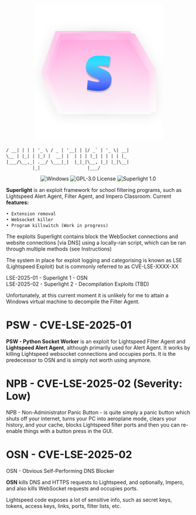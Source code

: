 <p align="center">
   <img src="https://github.com/rockerroblox/superlight/blob/main/logo.png?raw=true">
   <br>
</p>



``` ___ _   _ _ __   ___ _ __| (_) __ _| |__ | |_
/ __| | | | '_ \ / _ | '__| | |/ _` | '_ \| __|
\__ | |_| | |_) |  __| |  | | | (_| | | | | |_
|___/\__,_| .__/ \___|_|  |_|_|\__, |_| |_|\__|
          |_|                  |___/
```

<p align="center">
  <img src="https://badgen.net/badge/icon/windows?icon=windows&label" alt="Windows">
  <img src="https://badgen.net/static/license/GPL-3.0/blue" alt="GPL-3.0 License">
  <img src="https://badgen.net/static/Superlight/1.0/cyan" alt="Superlight 1.0">
</p>


**Superlight** is an exploit framework for school filtering programs, such as Lightspeed Alert Agent, Filter Agent, and Impero Classroom. Current **features:**

    • Extension removal
    • Websocket killer
    • Program killswitch (Work in progress)

The exploits Superlight contains block the WebSocket connections and website connections [via DNS] using a locally-ran script, which can be ran through multiple methods (see Instructions)

The system in place for exploit logging and categorising is known as LSE (Lightspeed Exploit) but is commonly referred to as CVE-LSE-XXXX-XX

LSE-2025-01 - Superlight 1 - OSN\
LSE-2025-02 - Superlight 2 - Decompilation Exploits (TBD)

Unfortunately, at this current moment it is unlikely for me to attain a Windows virtual machine to decompile the Filter Agent.

# PSW - CVE-LSE-2025-01

**PSW - Python Socket Worker** is an exploit for Lightspeed Filter Agent and **Lightspeed Alert Agent**, although primarily used for Alert Agent. It works by killing Lightspeed websocket connections and occupies ports.
It is the predecessor to OSN and is simply not worth using anymore.

# NPB - CVE-LSE-2025-02 (Severity: Low)
NPB - Non-Administrator Panic Button - is quite simply a panic button which shuts off your internet, turns your PC into aeroplane mode, clears your history, and your cache, blocks Lightspeed filter ports and then you can re-enable things with a button press in the GUI.


# OSN - CVE-LSE-2025-02

OSN - Obvious Self-Performing DNS Blocker

**OSN** kills DNS and HTTPS requests to Lightspeed, and optionally, Impero, and also kills WebSocket requests and occupies ports.

Lightspeed code exposes a lot of sensitive info, such as secret keys, tokens, access keys, links, ports, filter lists, etc.


